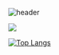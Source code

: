 ![header](https://capsule-render.vercel.app/api?type=cylinder&color=FFFFFF&height=100&section=header&text=d&fontColor=000000&fontSize=50&animation=fadeIn&fontAlignY=55)

<a href="https://velog.io/@yoonseo232" target="_blank"><img src="https://img.shields.io/badge/velog-20C997?style=flat-square&logo=velog&logoColor=white" aline="center">

[![Top Langs](https://github-readme-stats.vercel.app/api/top-langs/?username=yoonseo232&layout=compact)](https://github.com/yoonseo232/github-readme-stats)
